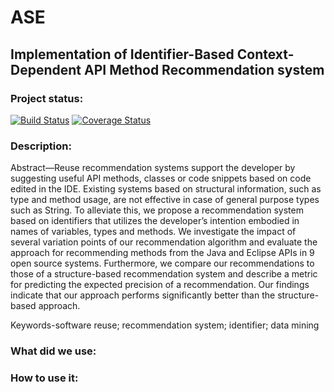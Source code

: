 # ASE
## Implementation of Identifier-Based Context-Dependent API Method Recommendation system

### Project status:
[![Build Status](https://travis-ci.org/Amos94/ASE.svg?branch=master)](https://travis-ci.org/Amos94/ASE)
[![Coverage Status](https://coveralls.io/repos/github/Amos94/ASE/badge.svg?branch=master)](https://coveralls.io/github/Amos94/ASE?branch=master)

### Description:
Abstract—Reuse recommendation systems support the developer by suggesting useful API methods, classes or code snippets based on code edited in the IDE. Existing systems based on structural information, such as type and method usage, are not effective in case of general purpose types such as String. To alleviate this, we propose a recommendation system based on identifiers that utilizes the developer’s intention embodied in names of variables, types and methods. We investigate the impact of several variation points of our recommendation algorithm and evaluate the approach for recommending methods from the Java and Eclipse APIs in 9 open source systems. Furthermore, we compare our recommendations to those of a structure-based recommendation system and describe a metric for predicting the expected precision of a recommendation. Our findings indicate that our approach performs significantly better than the structure-based approach.

Keywords-software reuse; recommendation system; identifier; data mining

### What did we use:


### How to use it:

